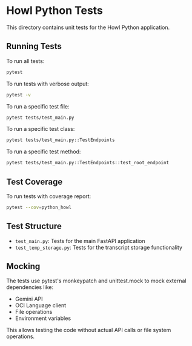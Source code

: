 # Howl Python Tests

This directory contains unit tests for the Howl Python application.

## Running Tests

To run all tests:

```bash
pytest
```

To run tests with verbose output:

```bash
pytest -v
```

To run a specific test file:

```bash
pytest tests/test_main.py
```

To run a specific test class:

```bash
pytest tests/test_main.py::TestEndpoints
```

To run a specific test method:

```bash
pytest tests/test_main.py::TestEndpoints::test_root_endpoint
```

## Test Coverage

To run tests with coverage report:

```bash
pytest --cov=python_howl
```

## Test Structure

- `test_main.py`: Tests for the main FastAPI application
- `test_temp_storage.py`: Tests for the transcript storage functionality

## Mocking

The tests use pytest's monkeypatch and unittest.mock to mock external dependencies like:

- Gemini API
- OCI Language client
- File operations
- Environment variables

This allows testing the code without actual API calls or file system operations.
